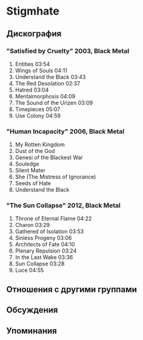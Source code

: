 # Stigmhate



## Дискография

### "Satisfied by Cruelty" 2003, Black Metal

1.	 Entities	03:54	 
2.	 Wings of Souls	04:11	 
3.	 Understand the Black	03:43	 
4.	 The Red Desolation	02:37	 
5.	 Hatred	03:04	 
6.	 Mentalmorphosis	04:09	 
7.	 The Sound of the Urizen	03:09	 
8.	 Timepieces	05:07	 
9.	 Use Colony	04:59

### "Human Incapacity" 2006, Black Metal

1.	 My Rotten Kingdom		 
2.	 Dust of the God		 
3.	 Genesi of the Blackest War		 
4.	 Souledge		 
5.	 Silent Mater		 
6.	 She (The Mistress of Ignorance)		 
7.	 Seeds of Hate		 
8.	 Understand the Black

### "The Sun Collapse" 2012, Black Metal


1.	 Throne of Eternal Flame	04:22	 
2.	 Charon	03:29	 
3.	 Gathered of Isolation	03:53	 
4.	 Sinless Progeny	03:06	 
5.	 Architects of Fate	04:10	 
6.	 Plenary Repulsion	03:24	 
7.	 In the Last Wake	03:36	 
8.	 Sun Collapse	03:28	 
9.	 Luce	04:55	


## Отношения с другими группами


## Обсуждения


## Упоминания


